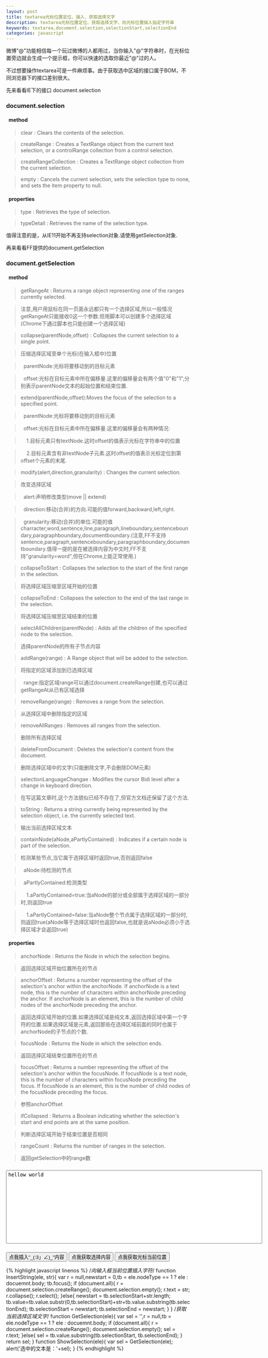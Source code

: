 ```yaml
---
layout: post
title: textarea光标位置定位、插入、获取选择文字
description: textarea光标位置定位、获取选择文字、向光标位置插入指定字符串
keywords: textarea,document.selection,selectionStart,selectionEnd
categories: javascript
---
```


微博"@"功能相信每一个玩过微博的人都用过，当你输入"@"字符串时，在光标位置旁边就会生成一个提示框，你可以快速的选取你最近"@"过的人。

不过想要操作textarea可是一件麻烦事。由于获取选中区域的接口属于BOM，不同浏览器下的接口差别很大。

先来看看IE下的接口 <span class="impo">document.selection</span>

### document.selection ###
#### &nbsp;&nbsp;method ####
><span class="impo">clear</span> : Clears the contents of the selection.

><span class="impo">createRange</span> : Creates a TextRange object from the current text selection, or a controlRange collection from a control selection.

><span class="impo">createRangeCollection</span> : Creates a TextRange object collection from the current selection.

><span class="impo">empty</span> : Cancels the current selection, sets the selection type to none, and sets the item property to null.

#### &nbsp;&nbsp;properties ####
><span class="impo">type</span> : Retrieves the type of selection.

><span class="impo">typeDetail</span> : Retrieves the name of the selection type.

值得注意的是，从IE11开始不再支持<span class="impo">selection</span>对象.请使用<span class="impo">getSelection</span>对象.


再来看看FF提供的<span class="impo">document.getSelection</span>

### document.getSelection ###
#### &nbsp;&nbsp;method ####
><span class="impo">getRangeAt</span> : Returns a range object representing one of the ranges currently selected.

>注意,用户用鼠标在同一页面永远都只有一个选择区域,所以一般情况getRangeAt只能接收<span class="impo">0</span>这一个参数.但用脚本可以创建多个选择区域(Chrome下通过脚本也只能创建一个选择区域)

><span class="impo">collapse(parentNode,offset)</span> : Collapses the current selection to a single point.

>压缩选择区域至单个光标(在输入框中)位置

>&nbsp;&nbsp;<span class="para">parentNode</span>:光标将要移动到的目标元素

>&nbsp;&nbsp;<span class="para">offset</span>:光标在目标元素中所在偏移量.这里的偏移量会有两个值"0"和"1",分别表示parentNode文本的起始位置和结束位置.

><span class="impo">extend(parentNode,offset)</span>:Moves the focus of the selection to a specified point.

>&nbsp;&nbsp;<span class="para">parentNode</span>:光标将要移动到的目标元素

>&nbsp;&nbsp;<span class="para">offset</span>:光标在目标元素中所在偏移量.这里的偏移量会有两种情况:

>&nbsp;&nbsp;&nbsp;&nbsp;1.目标元素只有textNode.这时<span class="para">offset</span>的值表示光标在字符串中的位置

>&nbsp;&nbsp;&nbsp;&nbsp;2.目标元素含有非textNode子元素.这时<span class="para">offset</span>的值表示光标定位到第<span class="para">offset</span>个元素的末尾.

><span class="impo">modify(alert,direction,granularity)</span> : Changes the current selection.

>改变选择区域

>&nbsp;&nbsp;<span class="para">alert</span>:声明修改类型(move || extend)

>&nbsp;&nbsp;<span class="para">direction</span>:移动(合并)的方向.可能的值<span class="para">forward</span>,<span class="para">backward</span>,<span class="para">left</span>,<span class="para">right</span>.

>&nbsp;&nbsp;<span class="para">granularity</span>:移动(合并)的单位.可能的值<span class="para">charracter</span>,<span class="para">word</span>,<span class="para">sentence</span>,<span class="para">line</span>,<span class="para">paragraph</span>,<span class="para">lineboundary</span>,<span class="para">sentenceboundary</span>,<span class="para">paragraphboundary</span>,<span class="para">documentboundary</span>.(注意,FF不支持<span class="para">sentence</span>,<span class="para">paragraph</span>,<span class="para">sentenceboundary</span>,<span class="para">paragraphboundary</span>,<span class="para">documentboundary</span>.值得一提的是在被选择内容为中文时,FF不支持"granularity=<span class='para'>word</span>",但在Chrome上能正常使用.)

><span class="impo">collapseToStart</span> : Collapses the selection to the start of the first range in the selection.

>将选择区域压缩至区域开始的位置

><span class="impo">collapseToEnd</span> : Collapses the selection to the end of the last range in the selection.

>将选择区域压缩至区域结束的位置

><span class="impo">selectAllChildren(parentNode)</span> : Adds all the children of the specified node to the selection.

>选择<span class="para">parentNode</span>的所有子节点内容

><span class="impo">addRange(range)</span> : A Range object that will be added to the selection.

>将指定的区域添加到已选择区域

>&nbsp;&nbsp;<span class="para">range</span>:指定区域<span class="para">range</span>可以通过<span class="impo">document.createRange</span>创建,也可以通过<span class="impo">getRangeAt</span>从已有区域选择

><span class="impo">removeRange(range)</span> : Removes a range from the selection.

>从选择区域中删除指定的区域

><span class="impo">removeAllRanges</span> : Removes all ranges from the selection.

>删除所有选择区域

><span class="impo">deleteFromDocument</span> : Deletes the selection's content from the document.

>删除选择区域中的文字(只能删除文字,不会删除DOM元素)

><span class="impo">selectionLanguageChangae</span> : Modifies the cursor Bidi level after a change in keyboard direction.

>在写这篇文章时,这个方法貌似已经不存在了,但官方文档还保留了这个方法.

><span class="impo">toString</span> : Returns a string currently being represented by the selection object, i.e. the currently selected text.

>输出当前选择区域文本

><span class="impo">containNode(aNode,aPartlyContained)</span> : Indicates if a certain node is part of the selection.

>检测某些节点,当它属于选择区域时返回true,否则返回false

>&nbsp;&nbsp;<span class="para">aNode</span>:待检测的节点

>&nbsp;&nbsp;<span class="para">aPartlyContained</span>:检测类型

>&nbsp;&nbsp;&nbsp;&nbsp;1.<span class="para">aPartlyContained</span>=true:当<span class="para">aNode</span>的部分或全部属于选择区域的一部分时,则返回true

>&nbsp;&nbsp;&nbsp;&nbsp;1.<span class="para">aPartlyContained</span>=false:当<span class="para">aNode</span>整个节点属于选择区域的一部分时,则返回true(<span class="para">aNode</span>等于选择区域时也返回false,也就是说<span class="para">aNode</span>必须小于选择区域才会返回true)

#### &nbsp;&nbsp;properties ####
><span class="impo">anchorNode</span> : Returns the Node in which the selection begins.

>返回选择区域开始位置所在的节点

><span class="impo">anchorOffset</span> : Returns a number representing the offset of the selection's anchor within the anchorNode. If anchorNode is a text node, this is the number of characters within anchorNode preceding the anchor. If anchorNode is an element, this is the number of child nodes of the anchorNode preceding the anchor.

>返回选择区域开始的位置.如果选择区域是纯文本,返回选择区域中第一个字符的位置.如果选择区域是元素,返回那些在选择区域前面的同时也属于<span class="para">anchorNode</span>的子节点的个数.

><span class="impo">focusNode</span> : Returns the Node in which the selection ends.

>返回选择区域结束位置所在的节点

><span class="impo">focusOffset</span> : Returns a number representing the offset of the selection's anchor within the focusNode. If focusNode is a text node, this is the number of characters within focusNode preceding the focus. If focusNode is an element, this is the number of child nodes of the focusNode preceding the focus.

>参照<span class="impo">anchorOffset</span>

><span class="impo">ifCollapsed</span> : Returns a Boolean indicating whether the selection's start and end points are at the same position.

>判断选择区域开始于结束位置是否相同

><span class="impo">rangeCount</span> : Returns the number of ranges in the selection.

>返回<span class="impo">getSelection</span>中的<span class="impo">range</span>数

<textarea id="test" style="width:700px;height:200px;padding:4px 5px;margin:10px auto;resize:none;">hellow world</textarea>
<button id="insertStr">点我插入"\_(:3」∠)\_"内容</button> <button id="getStr">点我获取选择内容</button> <button id="showOffset">点我获取光标当前位置</button>

<script type="text/javascript">
(function(){
var $ = function(s){return document.getElementById(s)},
	text = $('test'),
	insert = $('insertStr'),
	get = $('getStr'),
	show = $('showOffset');

insert.onclick=function(){insertString(text,'_(:3」∠)_');}
get.onclick=function(){showSelection(text);}
show.onclick=function(){alert(getAnchor(text));}

function insertString(ele, str){
    var r = null,newstart = 0,tb = ele.nodeType == 1 ? ele : docuemnt.body;
    tb.focus();
    if (document.all){
        r = document.selection.createRange();
        document.selection.empty();
        r.text = str;
        r.collapse();
        r.select();
    }else{
        newstart = tb.selectionStart+str.length;
        tb.value=tb.value.substr(0,tb.selectionStart)+str+tb.value.substring(tb.selectionEnd);
        tb.selectionStart = newstart;
        tb.selectionEnd = newstart;
    }
}
function getSelection(ele){
    var sel = '',r = null,tb = ele.nodeType == 1 ? ele : docuemnt.body;
    if (document.all){
        r = document.selection.createRange();
        document.selection.empty();
        sel = r.text;
    }else{
        sel = tb.value.substring(tb.selectionStart, tb.selectionEnd);
    }
    return sel;
}
function showSelection(ele){
    var sel = getSelection(ele);
    alert('选中的文本是：'+sel);
}
function getAnchor(ele){
	var index = 0,r = null,tb = ele.nodeType == 1 ? ele : document.body;
	if(document.all){
		r = document.selection.createRange();
		
	}else{
		index = tb.selectionStart
	}
	return index
}
})();
</script>

{% highlight javascript linenos %}
/*向输入框当前位置插入字符*/
function InsertString(ele, str){
    var r = null,newstart = 0,tb = ele.nodeType == 1 ? ele : docuemnt.body;
    tb.focus();
    if (document.all){
        r = document.selection.createRange();
        document.selection.empty();
        r.text = str;
        r.collapse();
        r.select();
    }else{
        newstart = tb.selectionStart+str.length;
        tb.value=tb.value.substr(0,tb.selectionStart)+str+tb.value.substring(tb.selectionEnd);
        tb.selectionStart = newstart;
        tb.selectionEnd = newstart;
    }
}
/*获取当前选择区域文字*/
function GetSelection(ele){
    var sel = '',r = null,tb = ele.nodeType == 1 ? ele : docuemnt.body;
    if (document.all){
        r = document.selection.createRange();
        document.selection.empty();
        sel = r.text;
    }else{
        sel = tb.value.substring(tb.selectionStart, tb.selectionEnd);
    }
    return sel;
}
function ShowSelection(ele){
    var sel = GetSelection(ele);
    alert('选中的文本是：'+sel);
}
{% endhighlight %}
